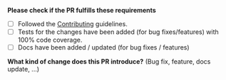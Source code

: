 **Please check if the PR fulfills these requirements**
- [ ] Followed the [Contributing](https://github.com/jaredwray/tensile/blob/main/CONTRIBUTING.md) guidelines.
- [ ] Tests for the changes have been added (for bug fixes/features) with 100% code coverage.
- [ ] Docs have been added / updated (for bug fixes / features)

**What kind of change does this PR introduce?** (Bug fix, feature, docs update, ...)
